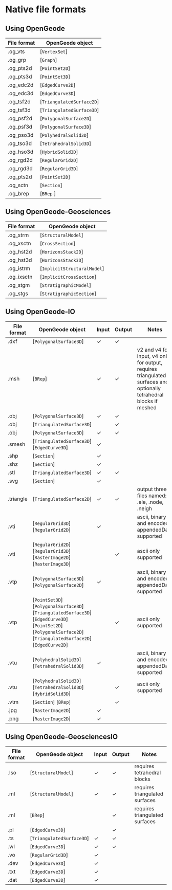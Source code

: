 <script setup>
import CodeExample from '/components/CodeExample.vue'
</script>

# Native file formats

## Using OpenGeode

<!-- @include: ./links.md -->

| File format | OpenGeode object          |
| ----------- | ------------------------- |
| .og_vts     | [`VertexSet`]             |
| .og_grp     | [`Graph`]                 |
| .og_pts2d   | [`PointSet2D`]            |
| .og_pts3d   | [`PointSet3D`]            |
| .og_edc2d   | [`EdgedCurve2D`]          |
| .og_edc3d   | [`EdgedCurve3D`]          |
| .og_tsf2d   | [`TriangulatedSurface2D`] |
| .og_tsf3d   | [`TriangulatedSurface3D`] |
| .og_psf2d   | [`PolygonalSurface2D`]    |
| .og_psf3d   | [`PolygonalSurface3D`]    |
| .og_pso3d   | [`PolyhedralSolid3D`]     |
| .og_tso3d   | [`TetrahedralSolid3D`]    |
| .og_hso3d   | [`HybridSolid3D`]         |
| .og_rgd2d   | [`RegularGrid2D`]         |
| .og_rgd3d   | [`RegularGrid3D`]         |
| .og_pts2d   | [`PointSet2D`]            |
| .og_sctn    | [`Section`]               |
| .og_brep    | [`BRep` ]                 |

## Using OpenGeode-Geosciences

| File format | OpenGeode object            |
| ----------- | --------------------------- |
| .og_strm    | [`StructuralModel`]         |
| .og_xsctn   | [`CrossSection`]            |
| .og_hst2d   | [`HorizonsStack2D`]         |
| .og_hst3d   | [`HorizonsStack3D`]         |
| .og_istrm   | [`ImplicitStructuralModel`] |
| .og_ixsctn  | [`ImplicitCrossSection`]    |
| .og_stgm    | [`StratigraphicModel`]      |
| .og_stgs    | [`StratigraphicSection`]    |

## Using OpenGeode-IO

| File format | OpenGeode object                                                                                                                                                  | Input | Output | Notes                                                                                                               |
| ----------- | ----------------------------------------------------------------------------------------------------------------------------------------------------------------- | ----- | ------ | ------------------------------------------------------------------------------------------------------------------- |
| .dxf        | [`PolygonalSurface3D`]                                                                                                                                            | ✓     | ✓      |                                                                                                                     |
| .msh        | [`BRep`]                                                                                                                                                          | ✓     | ✓      | v2 and v4 for input, v4 only for output, requires triangulated surfaces and optionally tetrahedral blocks if meshed |
| .obj        | [`PolygonalSurface3D`]                                                                                                                                            | ✓     | ✓      |                                                                                                                     |
| .obj        | [`TriangulatedSurface3D`]                                                                                                                                         |       | ✓      |                                                                                                                     |
| .obj        | [`PolygonalSurface3D`]                                                                                                                                            | ✓     | ✓      |                                                                                                                     |
| .smesh      | [`TriangulatedSurface3D`] [`EdgedCurve3D`]                                                                                                                        | ✓     |        |                                                                                                                     |
| .shp        | [`Section`]                                                                                                                                                       | ✓     |        |                                                                                                                     |
| .shz        | [`Section`]                                                                                                                                                       | ✓     |        |                                                                                                                     |
| .stl        | [`TriangulatedSurface3D`]                                                                                                                                         | ✓     | ✓      |                                                                                                                     |
| .svg        | [`Section`]                                                                                                                                                       | ✓     |        |                                                                                                                     |
| .triangle   | [`TriangulatedSurface2D`]                                                                                                                                         | ✓     | ✓      | output three files named: .ele, .node, .neigh                                                                       |
| .vti        | [`RegularGrid3D`] [`RegularGrid2D`]                                                                                                                               | ✓     |        | ascii, binary and encoded appendedData supported                                                                    |
| .vti        | [`RegularGrid2D`] [`RegularGrid3D`] [`RasterImage2D`] [`RasterImage3D`]                                                                                           |       | ✓      | ascii only supported                                                                                                |
| .vtp        | [`PolygonalSurface3D`] [`PolygonalSurface2D`]                                                                                                                     | ✓     |        | ascii, binary and encoded appendedData supported                                                                    |
| .vtp        | [`PointSet3D`] [`PolygonalSurface3D`] [`TriangulatedSurface3D`] [`EdgedCurve3D`] [`PointSet2D`] [`PolygonalSurface2D`] [`TriangulatedSurface2D`] [`EdgedCurve2D`] |       | ✓      | ascii only supported                                                                                                |
| .vtu        | [`PolyhedralSolid3D`] [`TetrahedralSolid3D`]                                                                                                                      | ✓     |        | ascii, binary and encoded appendedData supported                                                                    |
| .vtu        | [`PolyhedralSolid3D`] [`TetrahedralSolid3D`] [`HybridSolid3D`]                                                                                                    |       | ✓      | ascii only supported                                                                                                |
| .vtm        | [`Section`] [`BRep`]                                                                                                                                              |       | ✓      |                                                                                                                     |
| .jpg        | [`RasterImage2D`]                                                                                                                                                 | ✓     |        |                                                                                                                     |
| .png        | [`RasterImage2D`]                                                                                                                                                 | ✓     |        |                                                                                                                     |

## Using OpenGeode-GeosciencesIO

| File format | OpenGeode object          | Input | Output | Notes                          |
| ----------- | ------------------------- | ----- | ------ | ------------------------------ |
| .lso        | [`StructuralModel`]       | ✓     | ✓      | requires tetrahedral blocks    |
| .ml         | [`StructuralModel`]       | ✓     | ✓      | requires triangulated surfaces |
| .ml         | [`BRep`]                  |       | ✓      | requires triangulated surfaces |
| .pl         | [`EdgedCurve3D`]          |       | ✓      |                                |
| .ts         | [`TriangulatedSurface3D`] | ✓     | ✓      |                                |
| .wl         | [`EdgedCurve3D`]          | ✓     | ✓      |                                |
| .vo         | [`RegularGrid3D`]         | ✓     |        |                                |
| .dev        | [`EdgedCurve3D`]          | ✓     |        |                                |
| .txt        | [`EdgedCurve3D`]          | ✓     |        |                                |
| .dat        | [`EdgedCurve3D`]          | ✓     |        |                                |
